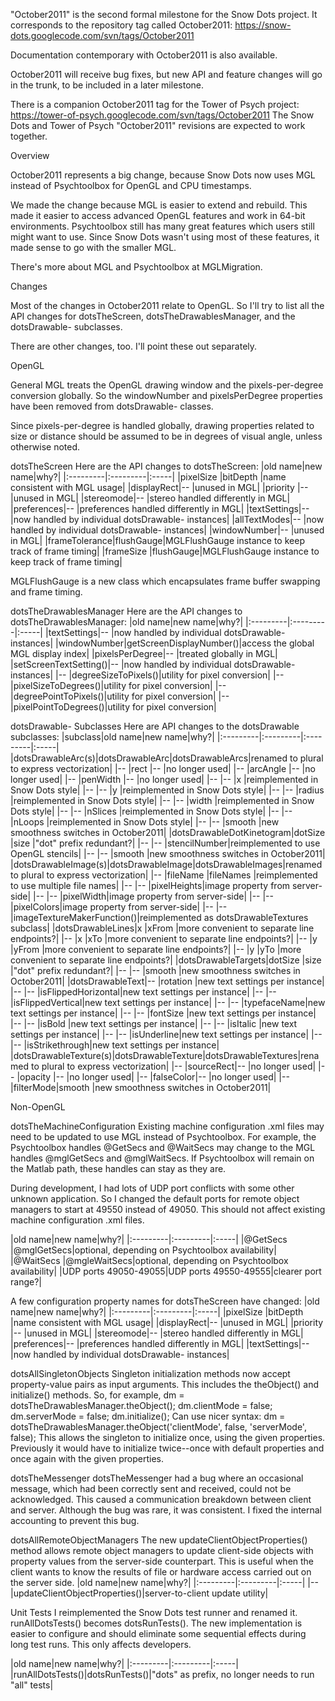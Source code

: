 "October2011" is the second formal milestone for the Snow Dots project. It corresponds to the repository tag called October2011: https://snow-dots.googlecode.com/svn/tags/October2011

Documentation contemporary with October2011 is also available.

October2011 will receive bug fixes, but new API and feature changes will go in the trunk, to be included in a later milestone.

There is a companion October2011 tag for the Tower of Psych project: https://tower-of-psych.googlecode.com/svn/tags/October2011 The Snow Dots and Tower of Psych "October2011" revisions are expected to work together.

Overview

October2011 represents a big change, because Snow Dots now uses MGL instead of Psychtoolbox for OpenGL and CPU timestamps.

We made the change because MGL is easier to extend and rebuild. This made it easier to access advanced OpenGL features and work in 64-bit environments. Psychtoolbox still has many great features which users still might want to use. Since Snow Dots wasn't using most of these features, it made sense to go with the smaller MGL.

There's more about MGL and Psychtoolbox at MGLMigration.

Changes

Most of the changes in October2011 relate to OpenGL. So I'll try to list all the API changes for dotsTheScreen, dotsTheDrawablesManager, and the dotsDrawable- subclasses.

There are other changes, too. I'll point these out separately.

OpenGL

General
MGL treats the OpenGL drawing window and the pixels-per-degree conversion globally. So the windowNumber and pixelsPerDegree properties have been removed from dotsDrawable- classes.

Since pixels-per-degree is handled globally, drawing properties related to size or distance should be assumed to be in degrees of visual angle, unless otherwise noted.

dotsTheScreen
Here are the API changes to dotsTheScreen: |old name|new name|why?| |:---------|:---------|:-----| |pixelSize |bitDepth |name consistent with MGL usage| |displayRect|-- |unused in MGL| |priority |-- |unused in MGL| |stereomode|-- |stereo handled differently in MGL| |preferences|-- |preferences handled differently in MGL| |textSettings|-- |now handled by individual dotsDrawable- instances| |allTextModes|-- |now handled by individual dotsDrawable- instances| |windowNumber|-- |unused in MGL| |frameTolerance|flushGauge|MGLFlushGauge instance to keep track of frame timing| |frameSize |flushGauge|MGLFlushGauge instance to keep track of frame timing|

MGLFlushGauge is a new class which encapsulates frame buffer swapping and frame timing.

dotsTheDrawablesManager
Here are the API changes to dotsTheDrawablesManager: |old name|new name|why?| |:---------|:---------|:-----| |textSettings|-- |now handled by individual dotsDrawable- instances| |windowNumber|getScreenDisplayNumber()|access the global MGL display index| |pixelsPerDegree|-- |treated globally in MGL| |setScreenTextSetting()|-- |now handled by individual dotsDrawable- instances| |-- |degreeSizeToPixels()|utility for pixel conversion| |-- |pixelSizeToDegrees()|utility for pixel conversion| |-- |degreePointToPixels()|utility for pixel conversion| |-- |pixelPointToDegrees()|utility for pixel conversion|

dotsDrawable- Subclasses
Here are API changes to the dotsDrawable subclasses: |subclass|old name|new name|why?| |:---------|:---------|:---------|:-----| |dotsDrawableArc(s)|dotsDrawableArc|dotsDrawableArcs|renamed to plural to express vectorization| |-- |rect |-- |no longer used| |-- |arcAngle |-- |no longer used| |-- |penWidth |-- |no longer used| |-- |-- |x |reimplemented in Snow Dots style| |-- |-- |y |reimplemented in Snow Dots style| |-- |-- |radius |reimplemented in Snow Dots style| |-- |-- |width |reimplemented in Snow Dots style| |-- |-- |nSlices |reimplemented in Snow Dots style| |-- |-- |nLoops |reimplemented in Snow Dots style| |-- |-- |smooth |new smoothness switches in October2011| |dotsDrawableDotKinetogram|dotSize |size |"dot" prefix redundant?| |-- |-- |stencilNumber|reimplemented to use OpenGL stencils| |-- |-- |smooth |new smoothness switches in October2011| |dotsDrawableImage(s)|dotsDrawableImage|dotsDrawableImages|renamed to plural to express vectorization| |-- |fileName |fileNames |reimplemented to use multiple file names| |-- |-- |pixelHeights|image property from server-side| |-- |-- |pixelWidth|image property from server-side| |-- |-- |pixelColors|image property from server-side| |-- |-- |imageTextureMakerFunction()|reimplemented as dotsDrawableTextures subclass| |dotsDrawableLines|x |xFrom |more convenient to separate line endpoints?| |-- |x |xTo |more convenient to separate line endpoints?| |-- |y |yFrom |more convenient to separate line endpoints?| |-- |y |yTo |more convenient to separate line endpoints?| |dotsDrawableTargets|dotSize |size |"dot" prefix redundant?| |-- |-- |smooth |new smoothness switches in October2011| |dotsDrawableText|-- |rotation |new text settings per instance| |-- |-- |isFlippedHorizontal|new text settings per instance| |-- |-- |isFlippedVertical|new text settings per instance| |-- |-- |typefaceName|new text settings per instance| |-- |-- |fontSize |new text settings per instance| |-- |-- |isBold |new text settings per instance| |-- |-- |isItalic |new text settings per instance| |-- |-- |isUnderline|new text settings per instance| |-- |-- |isStrikethrough|new text settings per instance| |dotsDrawableTexture(s)|dotsDrawableTexture|dotsDrawableTextures|renamed to plural to express vectorization| |-- |sourceRect|-- |no longer used| |-- |opacity |-- |no longer used| |-- |falseColor|-- |no longer used| |-- |filterMode|smooth |new smoothness switches in October2011|

Non-OpenGL

dotsTheMachineConfiguration
Existing machine configuration .xml files may need to be updated to use MGL instead of Psychtoolbox. For example, the Psychtoolbox handles @GetSecs and @WaitSecs may change to the MGL handles @mglGetSecs and @mglWaitSecs. If Psychtoolbox will remain on the Matlab path, these handles can stay as they are.

During development, I had lots of UDP port conflicts with some other unknown application. So I changed the default ports for remote object managers to start at 49550 instead of 49050. This should not affect existing machine configuration .xml files.

|old name|new name|why?| |:---------|:---------|:-----| |@GetSecs |@mglGetSecs|optional, depending on Psychtoolbox availability| |@WaitSecs |@mgleWaitSecs|optional, depending on Psychtoolbox availability| |UDP ports 49050-49055|UDP ports 49550-49555|clearer port range?|

A few configuration property names for dotsTheScreen have changed: |old name|new name|why?| |:---------|:---------|:-----| |pixelSize |bitDepth |name consistent with MGL usage| |displayRect|-- |unused in MGL| |priority |-- |unused in MGL| |stereomode|-- |stereo handled differently in MGL| |preferences|-- |preferences handled differently in MGL| |textSettings|-- |now handled by individual dotsDrawable- instances|

dotsAllSingletonObjects
Singleton initialization methods now accept property-value pairs as input arguments. This includes the theObject() and initialize() methods. So, for example, dm = dotsTheDrawablesManager.theObject(); dm.clientMode = false; dm.serverMode = false; dm.initialize(); Can use nicer syntax: dm = dotsTheDrawablesManager.theObject('clientMode', false, 'serverMode', false); This allows the singleton to initialize once, using the given properties. Previously it would have to initialize twice--once with default properties and once again with the given properties.

dotsTheMessenger
dotsTheMessenger had a bug where an occasional message, which had been correctly sent and received, could not be acknowledged. This caused a communication breakdown between client and server. Although the bug was rare, it was consistent. I fixed the internal accounting to prevent this bug.

dotsAllRemoteObjectManagers
The new updateClientObjectProperties() method allows remote object managers to update client-side objects with property values from the server-side counterpart. This is useful when the client wants to know the results of file or hardware access carried out on the server side. |old name|new name|why?| |:---------|:---------|:-----| |-- |updateClientObjectProperties()|server-to-client update utility|

Unit Tests
I reimplemented the Snow Dots test runner and renamed it. runAllDotsTests() becomes dotsRunTests(). The new implementation is easier to configure and should eliminate some sequential effects during long test runs. This only affects developers.

|old name|new name|why?| |:---------|:---------|:-----| |runAllDotsTests()|dotsRunTests()|"dots" as prefix, no longer needs to run "all" tests|